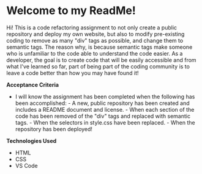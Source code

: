 # Welcome to my ReadMe! 

Hi! This is a code refactoring assignment to not only create a public repository and deploy my own website, but also to modify pre-existing coding to remove as many "div" tags as possible, and change them to semantic tags. The reason why, is because semantic tags make someone who is unfamiliar to the code able to understand the code easier. As a developer, the goal is to create code that will be easily accessible and from what I've learned so far, part of being part of the coding community is to leave a code better than how you may have found it! 

<strong>Acceptance Criteria</strong>

 - I will know the assignment has been completed when the following has been accomplished:
		 - A new, public repository has been created and includes a README document and license. 
		 - When each section of the code has been removed of the "div" tags and replaced with semantic tags. 
		 - When the selectors in style.css have been replaced. 
		 - When the repository has been deployed! 

<strong>Technologies Used</strong>	

-	HTML 
-	CSS
-	VS Code